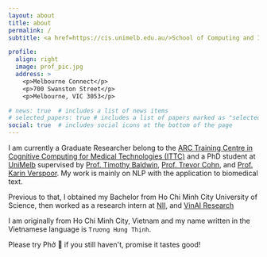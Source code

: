 ```yaml
---
layout: about
title: about
permalink: /
subtitle: <a href=https://cis.unimelb.edu.au/>School of Computing and Information Systems - The University of Melbourne</a>.

profile:
  align: right
  image: prof_pic.jpg
  address: >
    <p>Melbourne Connect</p>
    <p>700 Swanston Street</p>
    <p>Melbourne, VIC 3053</p>

# news: true  # includes a list of news items
# selected_papers: true # includes a list of papers marked as "selected={true}"
social: true  # includes social icons at the bottom of the page
---
```


I am currently a Graduate Researcher belong to the [ARC Training Centre in Cognitive Computing for Medical Technologies (ITTC)](https://aimedtech.org.au/) and a PhD student at [UniMelb](https://cis.unimelb.edu.au/) supervised by [Prof. Timothy Baldwin](https://people.eng.unimelb.edu.au/tbaldwin/), [Prof. Trevor Cohn](https://people.eng.unimelb.edu.au/tcohn/), and [Prof. Karin Verspoor](https://www.rmit.edu.au/contact/staff-contacts/academic-staff/v/verspoor-professor-karin).
My work is mainly on NLP with the application to biomedical text.

Previous to that, I obtained my Bachelor from Ho Chi Minh City University of Science, then worked as a research intern at [NII](https://www.nii.ac.jp/en/), and [VinAI Research](https://vinai.io)


I am originally from Ho Chi Minh City, Vietnam and my name written in the Vietnamese language is `Trương Hưng Thịnh`.

Please try Phở :ramen: if you still haven't, promise it tastes good!